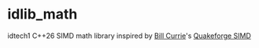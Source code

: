 # idlib_math
idtech1 C++26 SIMD math library inspired by [Bill Currie][1]'s [Quakeforge SIMD][2]

[1]: http://github.com/taniwha
[2]: http://github.com/quakeforge/quakeforge/include/QF/simd

